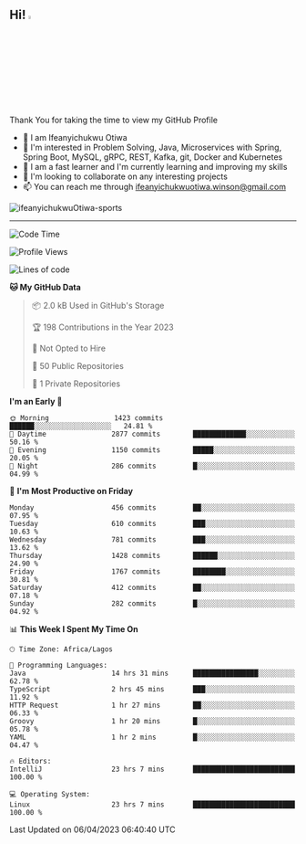<!-- BLOG-POST-LIST:START --><!-- BLOG-POST-LIST:END -->

## Hi! <img src="https://media.giphy.com/media/hvRJCLFzcasrR4ia7z/giphy.gif" width="4%"> 

Thank You for taking the time to view my GitHub Profile

- 👋 I am Ifeanyichukwu Otiwa
- 👀 I'm interested in Problem Solving, Java, Microservices with Spring, Spring Boot, MySQL, gRPC, REST, Kafka, git, Docker and Kubernetes
- 🌱 I am a fast learner and I'm currently learning and improving my skills
- 💞️ I'm looking to collaborate on any interesting projects
- 📫 You can reach me through ifeanyichukwuotiwa.winson@gmail.com

<p align="left" marginTop="10px"> <img src="https://komarev.com/ghpvc/?username=ifeanyichukwuOtiwa-sports&label=Profile%20views&color=0e75b6&style=for-the-badge" alt="ifeanyichukwuOtiwa-sports" /> </p>

***

<!--START_SECTION:waka-->
![Code Time](http://img.shields.io/badge/Code%20Time-1%2C263%20hrs%2054%20mins-blue)

![Profile Views](http://img.shields.io/badge/Profile%20Views-0-blue)

![Lines of code](https://img.shields.io/badge/From%20Hello%20World%20I%27ve%20Written-1.9%20million%20lines%20of%20code-blue)

**🐱 My GitHub Data** 

> 📦 2.0 kB Used in GitHub's Storage 
 > 
> 🏆 198 Contributions in the Year 2023
 > 
> 🚫 Not Opted to Hire
 > 
> 📜 50 Public Repositories 
 > 
> 🔑 1 Private Repositories 
 > 
**I'm an Early 🐤** 

```text
🌞 Morning                1423 commits        ██████░░░░░░░░░░░░░░░░░░░   24.81 % 
🌆 Daytime                2877 commits        █████████████░░░░░░░░░░░░   50.16 % 
🌃 Evening                1150 commits        █████░░░░░░░░░░░░░░░░░░░░   20.05 % 
🌙 Night                  286 commits         █░░░░░░░░░░░░░░░░░░░░░░░░   04.99 % 
```
📅 **I'm Most Productive on Friday** 

```text
Monday                   456 commits         ██░░░░░░░░░░░░░░░░░░░░░░░   07.95 % 
Tuesday                  610 commits         ███░░░░░░░░░░░░░░░░░░░░░░   10.63 % 
Wednesday                781 commits         ███░░░░░░░░░░░░░░░░░░░░░░   13.62 % 
Thursday                 1428 commits        ██████░░░░░░░░░░░░░░░░░░░   24.90 % 
Friday                   1767 commits        ████████░░░░░░░░░░░░░░░░░   30.81 % 
Saturday                 412 commits         ██░░░░░░░░░░░░░░░░░░░░░░░   07.18 % 
Sunday                   282 commits         █░░░░░░░░░░░░░░░░░░░░░░░░   04.92 % 
```


📊 **This Week I Spent My Time On** 

```text
🕑︎ Time Zone: Africa/Lagos

💬 Programming Languages: 
Java                     14 hrs 31 mins      ████████████████░░░░░░░░░   62.78 % 
TypeScript               2 hrs 45 mins       ███░░░░░░░░░░░░░░░░░░░░░░   11.92 % 
HTTP Request             1 hr 27 mins        ██░░░░░░░░░░░░░░░░░░░░░░░   06.33 % 
Groovy                   1 hr 20 mins        █░░░░░░░░░░░░░░░░░░░░░░░░   05.78 % 
YAML                     1 hr 2 mins         █░░░░░░░░░░░░░░░░░░░░░░░░   04.47 % 

🔥 Editors: 
IntelliJ                 23 hrs 7 mins       █████████████████████████   100.00 % 

💻 Operating System: 
Linux                    23 hrs 7 mins       █████████████████████████   100.00 % 
```


 Last Updated on 06/04/2023 06:40:40 UTC
<!--END_SECTION:waka-->

<!--
<p align="center">
![trophy](https://github-profile-trophy.vercel.app/?username=ifeanyichukwuOtiwa-sports&theme=onedark) (https://github.com/ryo-ma/github-profile-trophy)
</p>
-->

<!---
ifeanyi-otiwa/ifeanyi-otiwa is a ✨ special ✨ repository because its `README.md` (this file) appears on your GitHub profile.
You can click the Preview link to take a look at your changes.
--->
